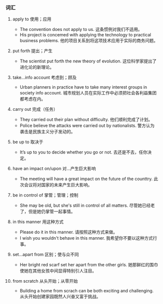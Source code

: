 ### 词汇
1. apply to 使用；应用
    - The convention does not apply to us. 这条惯例对我们不适用。
    - His project is concemed with applying the technology to practical business problems. 他的项目关系到将这项技术应用于实际的商务问题。

2. put forth 提出；产生
    - The scientist put forth the new theory of evolution. 这位科学家提出了进化论的新理论。

3. take...info account 考虑到；顾及
    - Urban planners in practice have to take many interest groups in society info account. 城市规划人员在实际工作中必须把社会各利益集团都考虑在内。

4. carry out 完成（任务）
    - They carried out their plan without difficulty. 他们顺利完成了计划。
    - Police believe the attacks were carried out by nationalists. 警方认为袭击是民族主义分子发动的。

5. be up to 取决于
    - It’s up to you to decide whether you go or not. 去还是不去，任你决定。

6. have an impact on/upon 对...产生巨大影响
    - The meeting will have a great impact on the future of the counttry. 此次会议将对国家的未来产生巨大影响。

7. be in control of 掌管；管理；控制
    - She may be old, but she's still in control of all matters. 尽管她已经老了，但是她仍掌管一起事情。

8. in this manner 用这种方式
    - Please do it in this manner. 请按照这种方式来做。
    - I wish you wouldn't behave in this manner. 我希望你不要以这种方式行事。

9. set...apart from 区别；使与众不同
    - Her bright red scarf set her apart from the other girls. 她那鲜红的围巾使她在其他女孩中间显得特别引人注目。

10. from scratch 从头开始；从零开始
    - Building a home from scrach can be both exciting and challenging. 从头开始创建家园既然人兴奋又富于挑战。